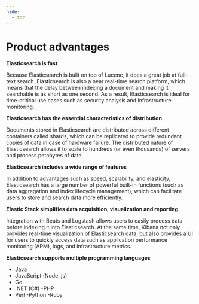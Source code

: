```yaml
---
hide:
  - toc
---
```


# Product advantages

**Elasticsearch is fast**

Because Elasticsearch is built on top of Lucene, it does a great job at full-text search.
Elasticsearch is also a near real-time search platform, which means that the delay between indexing a document and making it searchable is as short as one second.
As a result, Elasticsearch is ideal for time-critical use cases such as security analysis and infrastructure monitoring.

**Elasticsearch has the essential characteristics of distribution**

Documents stored in Elasticsearch are distributed across different containers called shards, which can be replicated to provide redundant copies of data in case of hardware failure.
The distributed nature of Elasticsearch allows it to scale to hundreds (or even thousands) of servers and process petabytes of data.

**Elasticsearch includes a wide range of features**

In addition to advantages such as speed, scalability, and elasticity, Elasticsearch has a large number of powerful built-in functions (such as data aggregation and index lifecycle management), which can facilitate users to store and search data more efficiently.

**Elastic Stack simplifies data acquisition, visualization and reporting**

Integration with Beats and Logstash allows users to easily process data before indexing it into Elasticsearch.
At the same time, Kibana not only provides real-time visualization of Elasticsearch data, but also provides a UI for users to quickly access data such as application performance monitoring (APM), logs, and infrastructure metrics.

**Elasticsearch supports multiple programming languages**

- Java
- JavaScript (Node. js)
- Go
- .NET (C#)
-PHP
- Perl
-Python
-Ruby